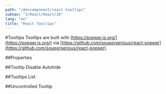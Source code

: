 ```yaml
---
path: "/devcomponent/react-tooltips"
subnav: "3/React/React/26"
lang: "en"
title: "React Tooltips"
---
```


#Tooltips
Tooltips are built with [https://popper.js.org/](https://popper.js.org/) via [https://github.com/souporserious/react-popper](https://github.com/souporserious/react-popper).
<reacttooltipexample1></reacttooltipexample1>

##Properties
<reacttooltipexample2></reacttooltipexample2>

##Tooltip Disable Autohide
<reacttooltipexample3></reacttooltipexample3>

##Tooltips List
<reacttooltipexample4></reacttooltipexample4>

##Uncontrolled Tooltip
<reacttooltipexample5></reacttooltipexample5>
